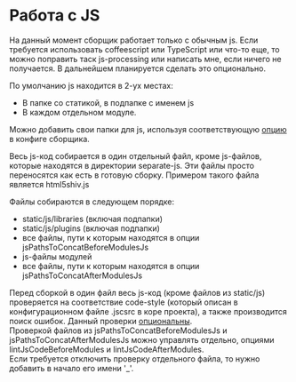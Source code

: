 Работа с JS
===========

На данный момент сборщик работает только с обычным js. Если требуется использовать coffeescript или TypeScript или что-то еще, то можно поправить таск js-processing или написать мне, если ничего не получается. В дальнейшем планируется сделать это опционально.

По умолчанию js находится в 2-ух местах:
*   В папке со статикой, в подпапке с именем js
*   В каждом отдельном модуле.

Можно добавить свои папки для js, используя соответствующую <a href="https://github.com/artem-malko/tars/blob/master/docs/options.md#jspathstoconcatbeforemodulesjs-%D0%B8-jspathstoconcataftermodulesjs">опцию</a> в конфиге сборщика.

Весь js-код собирается в один отдельный файл, кроме js-файлов, которые находятся в директории separate-js. Эти файлы просто переносятся как есть в готовую сборку. Примером такого файла является html5shiv.js

Файлы собираются в следующем порядке:
*   static/js/libraries (включая подпапки)
*   static/js/plugins (включая подпапки)
*   все файлы, пути к которым находятся в опции jsPathsToConcatBeforeModulesJs
*   js-файлы модулей
*   все файлы, пути к которым находятся в опции jsPathsToConcatAfterModulesJs

Перед сборкой в один файл весь js-код (кроме файлов из static/js) проверяется на соответствие code-style (который описан в конфигурационном файле .jscsrc в коре проекта), а также производится поиск ошибок. Данный проверки <a href="https://github.com/artem-malko/tars/blob/master/docs/options.md#usejslintandhint">опциональны</a>.<br/>Проверкой файлов из jsPathsToConcatBeforeModulesJs и jsPathsToConcatAfterModulesJs можно управлять отдельно, опциями lintJsCodeBeforeModules и lintJsCodeAfterModules.<br/>
Если требуется отключить проверку отдельного файла, то нужно добавить в начало его имени '_'.


